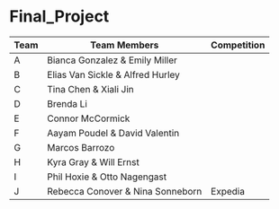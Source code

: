 # Final_Project

Team  | Team Members | Competition
------------- | ------------- | -------------
A | Bianca Gonzalez & Emily Miller | 
B | Elias Van Sickle & Alfred Hurley |
C | Tina Chen & Xiali Jin |
D | Brenda Li |
E | Connor McCormick |
F | Aayam Poudel & David Valentin |
G | Marcos Barrozo |
H | Kyra Gray & Will Ernst |
I | Phil Hoxie & Otto Nagengast |
J | Rebecca Conover & Nina Sonneborn | Expedia |
